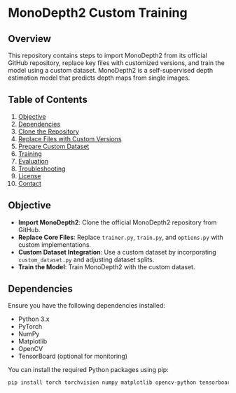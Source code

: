 # MonoDepth2 Custom Training

## Overview

This repository contains steps to import MonoDepth2 from its official GitHub repository, replace key files with customized versions, and train the model using a custom dataset. MonoDepth2 is a self-supervised depth estimation model that predicts depth maps from single images.

## Table of Contents

1. [Objective](#objective)
2. [Dependencies](#dependencies)
3. [Clone the Repository](#clone-the-repository)
4. [Replace Files with Custom Versions](#replace-files-with-custom-versions)
5. [Prepare Custom Dataset](#prepare-custom-dataset)
6. [Training](#training)
7. [Evaluation](#evaluation)
8. [Troubleshooting](#troubleshooting)
9. [License](#license)
10. [Contact](#contact)

## Objective

- **Import MonoDepth2**: Clone the official MonoDepth2 repository from GitHub.
- **Replace Core Files**: Replace `trainer.py`, `train.py`, and `options.py` with custom implementations.
- **Custom Dataset Integration**: Use a custom dataset by incorporating `custom_dataset.py` and adjusting dataset splits.
- **Train the Model**: Train MonoDepth2 with the custom dataset.

## Dependencies

Ensure you have the following dependencies installed:

- Python 3.x
- PyTorch
- NumPy
- Matplotlib
- OpenCV
- TensorBoard (optional for monitoring)

You can install the required Python packages using pip:

```bash
pip install torch torchvision numpy matplotlib opencv-python tensorboard
